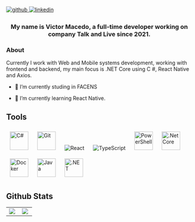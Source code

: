# <div align="center">
<img src="https://rishavanand.github.io/static/images/greetings.gif" align="center" style="width: 10" />
</div>  

</a>

<div align="left">
<a href="https://github.com/ViKMacedo" target="_blank">
<img src=https://img.shields.io/badge/github-%2324292e.svg?&style=for-the-badge&logo=github&logoColor=white 
alt=github style="margin-bottom: 5px;" />
</a>
<a href="https://www.linkedin.com/in/victor-macedo-3006bb1aa/" target="_blank">
<img src=https://img.shields.io/badge/linkedin-%231E77B5.svg?&style=for-the-badge&logo=linkedin&logoColor=white 
alt=linkedin style="margin-bottom: 5px;" />
</a>  
</div>  
  
### <div align="center">My name is Victor Macedo, a full-time developer working on company Talk and Live since 2021.</div>  
  
### About

Currently I work with Web and Mobile systems development, working with frontend and backend, 
my main focus is .NET Core using C #, React Native and Axios.

- 🔭 I’m currently studing in FACENS
  
- 🌱 I’m currently learning React Native.  
  
  
## Tools 

<div align="left">  

<img style="margin: 10px" src="https://profilinator.rishav.dev/skills-assets/csharp-original.svg" alt="C#" height="50" />  
<img style="margin: 10px" src="https://profilinator.rishav.dev/skills-assets/git-scm-icon.svg" alt="Git" height="50" />
<img style="margin: 10px" src="https://profilinator.rishav.dev/skills-assets/react-original-wordmark.svg/" alt="React" heigth="50">
<img style="margin: 10px" src="https://profilinator.rishav.dev/skills-assets/typescript-original.svg" alt="TypeScript" heigth="50">
<img style="margin: 10px" src="https://profilinator.rishav.dev/skills-assets/powershell.png" alt="PowerShell" height="50" />  
<img style="margin: 10px" src="https://profilinator.rishav.dev/skills-assets/dotnetcore.png" alt=".Net Core" height="50" />   
<img style="margin: 10px" src="https://profilinator.rishav.dev/skills-assets/docker-original-wordmark.svg" alt="Docker" height="50" />  
<img style="margin: 10px" src="https://profilinator.rishav.dev/skills-assets/java-original-wordmark.svg" alt="Java" height="50" />  
<img style="margin: 10px" src="https://profilinator.rishav.dev/skills-assets/dot-net-original-wordmark.svg" alt=".NET" height="50" />  
</div>

</td></tr></table>  

## Github Stats  
<table>
    <tr>
        <td valign="top" width="50%">
 <img src="https://github-readme-stats.vercel.app/api?username=ViKMacedo&show_icons=true&count_private=true&hide_border=true" align="center" /></div>  
</td>
        <td valign="top" width="50%">
<img src="https://github-readme-stats.vercel.app/api/top-langs/?username=ViKMacedo&hide_border=true&layout=compact" align="left" />
</td>
    </tr>
</table>  
 
   
<!--
**ViKMacedo/ViKMacedo** is a ✨ _special_ ✨ repository because its `README.md` (this file) appears on your GitHub profile.
